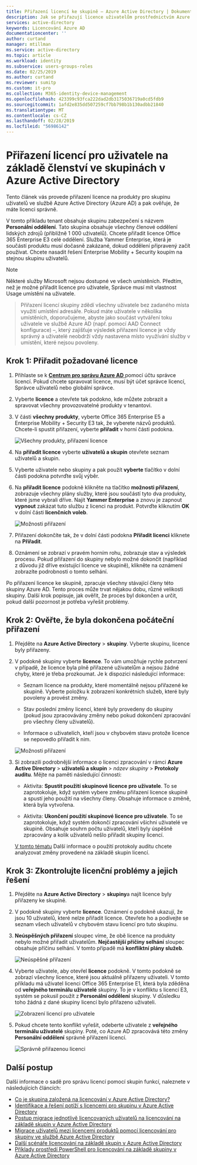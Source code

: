```yaml
---
title: Přiřazení licencí ke skupině – Azure Active Directory | Dokumentace Microsoftu
description: Jak se přiřazují licence uživatelům prostřednictvím Azure Active Directory skupinu licensing
services: active-directory
keywords: Licencování Azure AD
documentationcenter: ''
author: curtand
manager: mtillman
ms.service: active-directory
ms.topic: article
ms.workload: identity
ms.subservice: users-groups-roles
ms.date: 02/25/2019
ms.author: curtand
ms.reviewer: sumitp
ms.custom: it-pro
ms.collection: M365-identity-device-management
ms.openlocfilehash: 423399c93fca222dad2db3175036719a0cd5fdb9
ms.sourcegitcommit: 1afd2e835dd507259cf7bb798b1b130adbb21840
ms.translationtype: MT
ms.contentlocale: cs-CZ
ms.lasthandoff: 02/28/2019
ms.locfileid: "56986142"
---
```

# <a name="assign-licenses-to-users-by-group-membership-in-azure-active-directory"></a>Přiřazení licencí pro uživatele na základě členství ve skupinách v Azure Active Directory

Tento článek vás provede přiřazení licence na produkty pro skupinu uživatelů ve službě Azure Active Directory (Azure AD) a pak ověřuje, že máte licenci správně.

V tomto příkladu tenant obsahuje skupinu zabezpečení s názvem **Personální oddělení**. Tato skupina obsahuje všechny členové oddělení lidských zdrojů (přibližně 1 000 uživatelů). Chcete přiřadit licence Office 365 Enterprise E3 celé oddělení. Služba Yammer Enterprise, která je součástí produktu musí dočasně zakázané, dokud oddělení připravený začít používat. Chcete nasadit řešení Enterprise Mobility + Security koupím na stejnou skupinu uživatelů.

> [!NOTE]
> Některé služby Microsoft nejsou dostupné ve všech umístěních. Předtím, než je možné přiřadit licence pro uživatele, Správce musí mít vlastnost Usage umístění na uživatele.

> Přiřazení licencí skupiny zdědí všechny uživatele bez zadaného místa využití umístění adresáře. Pokud máte uživatele v několika umístěních, doporučujeme, abyste jako součást vytváření toku uživatele ve službě Azure AD (např. pomocí AAD Connect konfigurace) –, který zajišťuje výsledek přiřazení licence je vždy správný a uživatelé neobdrží vždy nastavena místo využívání služby v umístění, které nejsou povoleny.

## <a name="step-1-assign-the-required-licenses"></a>Krok 1: Přiřadit požadované licence

1. Přihlaste se k [ **Centrum pro správu Azure AD** ](https://aad.portal.azure.com) pomocí účtu správce licencí. Pokud chcete spravovat licence, musí být účet správce licencí, Správce uživatelů nebo globální správce.

2. Vyberte **licence** a otevřete tak podokno, kde můžete zobrazit a spravovat všechny provozovatelné produkty v tenantovi.

4. V části **všechny produkty**, vyberte Office 365 Enterprise E5 a Enterprise Mobility + Security E3 tak, že vyberete názvů produktů. Chcete-li spustit přiřazení, vyberte **přiřadit** v horní části podokna.

   ![Všechny produkty, přiřazení licence](./media/licensing-groups-assign/all-products-assign.png)
  
5. Na **přiřadit licence** vyberte **uživatelů a skupin** otevřete seznam uživatelů a skupin.

6. Vyberte uživatele nebo skupiny a pak použít **vyberte** tlačítko v dolní části podokna potvrďte svůj výběr.

7. Na **přiřadit licence** podokně klikněte na tlačítko **možnosti přiřazení**, zobrazuje všechny plány služby, které jsou součástí tyto dva produkty, které jsme vybrali dříve. Najít **Yammer Enterprise** a znovu je zapnout **vypnout** zakázat tuto službu z licenci na produkt. Potvrďte kliknutím **OK** v dolní části **licenčních voleb**.

   ![Možnosti přiřazení](./media/licensing-groups-assign/assignment-options.png)
  
8. Přiřazení dokončíte tak, že v dolní části podokna **Přiřadit licenci** kliknete na **Přiřadit**.

9. Oznámení se zobrazí v pravém horním rohu, zobrazuje stav a výsledek procesu. Pokud přiřazení do skupiny nebylo možné dokončit (například z důvodu již dříve existující licence ve skupině), klikněte na oznámení zobrazíte podrobnosti o tomto selhání.

Po přiřazení licence ke skupině, zpracuje všechny stávající členy této skupiny Azure AD. Tento proces může trvat nějakou dobu, různé velikosti skupiny. Další krok popisuje, jak ověřit, že proces byl dokončen a určit, pokud další pozornost je potřeba vyřešit problémy.

## <a name="step-2-verify-that-the-initial-assignment-has-finished"></a>Krok 2: Ověřte, že byla dokončena počáteční přiřazení

1. Přejděte na **Azure Active Directory** > **skupiny**. Vyberte skupinu, licence byly přiřazeny.

2. V podokně skupiny vyberte **licence**. To vám umožňuje rychle potvrzení v případě, že licence byla plně přiřazené uživatelům a nejsou žádné chyby, které je třeba prozkoumat. Je k dispozici následující informace:

   - Seznam licence na produkty, které momentálně nejsou přiřazené ke skupině. Vyberte položku k zobrazení konkrétních služeb, které byly povoleny a provést změny.

   - Stav poslední změny licencí, které byly provedeny do skupiny (pokud jsou zpracovávány změny nebo pokud dokončení zpracování pro všechny členy uživatelů).

   - Informace o uživatelích, kteří jsou v chybovém stavu protože licence se nepovedlo přiřadit k nim.

   ![Možnosti přiřazení](./media/licensing-groups-assign/assignment-errors.png)

3. Si zobrazili podrobnější informace o licenci zpracování v rámci **Azure Active Directory** > **uživatelů a skupin** > *název skupiny*  >  **Protokoly auditu**. Mějte na paměti následující činnosti:

   - Aktivita: **Spustit použití skupinové licence pro uživatele**. To se zaprotokoluje, když systém vybere změnu přiřazení licence skupině a spustí jeho použití na všechny členy. Obsahuje informace o změně, která byla vytvořena.

   - Aktivita: **Ukončení použití skupinové licence pro uživatele**. To se zaprotokoluje, když systém dokončí zpracování všichni uživatelé ve skupině. Obsahuje souhrn počtu uživatelů, kteří byly úspěšně zpracovány a kolik uživatelů nešlo přiřadit skupiny licencí.

   [V tomto tématu](licensing-group-advanced.md#use-audit-logs-to-monitor-group-based-licensing-activity) Další informace o použití protokoly auditu chcete analyzovat změny provedené na základě skupin licencí.

## <a name="step-3-check-for-license-problems-and-resolve-them"></a>Krok 3: Zkontrolujte licenční problémy a jejich řešení

1. Přejděte na **Azure Active Directory** > **skupiny**a najít licence byly přiřazeny ke skupině.
2. V podokně skupiny vyberte **licence**. Oznámení o podokně ukazují, že jsou 10 uživatelů, které nelze přiřadit licence. Otevřete ho a podívejte se seznam všech uživatelů v chybovém stavu licencí pro tuto skupinu.
3. **Neúspěšných přiřazení** sloupec víme, že obě licence na produkty nebylo možné přiřadit uživatelům. **Nejčastější příčiny selhání** sloupec obsahuje příčinu selhání. V tomto případě má **konfliktní plány služeb**.

   ![Neúspěšné přiřazení](./media/licensing-groups-assign/failed-assignments.png)

4. Vyberte uživatele, aby otevřel **licence** podokně. V tomto podokně se zobrazí všechny licence, které jsou aktuálně přiřazeny uživateli. V tomto příkladu má uživatel licenci Office 365 Enterprise E1, která byla zděděna od **veřejného terminálu uživatelé** skupiny. To je v konfliktu s licencí E3, systém se pokusil použít z **Personální oddělení** skupiny. V důsledku toho žádná z dané skupiny licencí bylo přiřazeno uživateli.

   ![Zobrazení licencí pro uživatele](./media/licensing-groups-assign/user-license-view.png)

5. Pokud chcete tento konflikt vyřešit, odeberte uživatele z **veřejného terminálu uživatelé** skupiny. Poté, co Azure AD zpracovává této změny **Personální oddělení** správně přiřazení licencí.

   ![Správně přiřazenou licenci](./media/licensing-groups-assign/license-correctly-assigned.png)

## <a name="next-steps"></a>Další postup

Další informace o sadě pro správu licencí pomocí skupin funkcí, naleznete v následujících článcích:

* [Co je skupina založená na licencování v Azure Active Directory?](../fundamentals/active-directory-licensing-whatis-azure-portal.md)
* [Identifikace a řešení potíží s licencemi pro skupinu v Azure Active Directory](licensing-groups-resolve-problems.md)
* [Postup migrace jednotlivě licencovaných uživatelů na licencování na základě skupin v Azure Active Directory](licensing-groups-migrate-users.md)
* [Migrace uživatelů mezi licencemi produktů pomocí licencování pro skupiny ve službě Azure Active Directory](licensing-groups-change-licenses.md)
* [Další scénáře licencování na základě skupin v Azure Active Directory](../active-directory-licensing-group-advanced.md)
* [Příklady prostředí PowerShell pro licencování na základě skupiny v Azure Active Directory](licensing-ps-examples.md)
